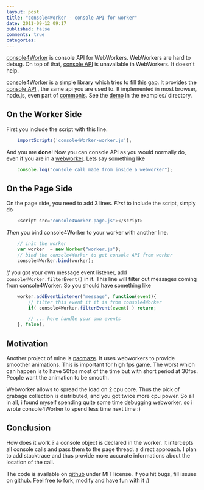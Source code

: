 ```yaml
---
layout: post
title: "console4Worker - console API for worker"
date: 2011-09-12 09:17
published: false
comments: true
categories: 
---
```


[console4Worker](https://github.com/jeromeetienne/console4Worker) is console API for WebWorkers.
WebWorkers are hard to debug. On top of that, [console API](http://getfirebug.com/wiki/index.php/Console_API)
is unavailable
in WebWorkers. It doesn't help.

[console4Worker](https://github.com/jeromeetienne/console4Worker)
is a simple library which tries to fill this gap.
It provides the [console API](http://getfirebug.com/wiki/index.php/Console_API)
, the same api you are used to.
It implemented in most browser, node.js, even part of 
[commonjs](http://wiki.commonjs.org/wiki/Console).
See the [demo](https://github.com/jeromeetienne/console4Worker/blob/master/examples/index.html)
in the examples/ directory. 


## On the Worker Side

First you include the script with this line.

```javascript
    importScripts('console4Worker-worker.js');
```

And you are **done**! Now you can console API as you would normally do, even if you are in a
[webworker](http://www.whatwg.org/specs/web-apps/current-work/complete/workers.html).
Lets say something like

```javascript
    console.log("console call made from inside a webworker");
```

## On the Page Side

On the page side, you need to add 3 lines.
*First* to include the script, simply do

```javascript
    <script src="console4Worker-page.js"></script>
```

*Then* you bind console4Worker to your worker with another line.

```javascript
    // init the worker
    var worker	= new Worker("worker.js");
    // bind the console4Worker to get console API from worker
    console4Worker.bind(worker);  
```

*If* you got your own message event listener, add ```console4Worker.filterEvent()``` in it.
This line will filter out messages coming from console4Worker.
So you should have something like

```javascript
    worker.addEventListener('message', function(event){
        // filter this event if it is from console4Worker
        if( console4Worker.filterEvent(event) )	return;

        // ... here handle your own events
    }, false);
```

## Motivation

Another project of mine is [pacmaze](http://pacmaze.com).
It uses webworkers to provide smoother animations.
This is important for high fps game.
The worst which can happen is to have 50fps most of the time
but with short period at 30fps.
People want the animation to be smooth.

Webworker allows to spread the load on 2 cpu core.
Thus the pick of grabage collection is distributed, and you got twice more
cpu power. So all in all, i found myself spending quite some time debugging webworker, so i
wrote console4Worker to spend less time next time :)

## Conclusion

How does it work ? a console object is declared in the worker. It intercepts
all console calls and pass them to the page thread. a direct approach.
I plan to add stacktrace and thus provide more accurate informations about the
location of the call.

The code is available on [github](https://github.com/jeromeetienne/console4Worker)
under MIT license.
If you hit bugs, fill issues on github. Feel free to fork, modify and have fun with it :)






